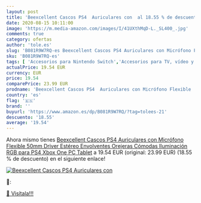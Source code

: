 ```yaml
---
layout: post
title: 'Beexcellent Cascos PS4  Auriculares con  al 18.55 % de descuento'
date: 2020-08-15 10:11:00
image: 'https://m.media-amazon.com/images/I/41UXthMqD-L._SL400_.jpg'
comments: true
category: ofertas
author: 'tole.es'
slug: 'B081R9W7RQ-es Beexcellent Cascos PS4 Auriculares con Micrófono Flexible...'
sku: 'B081R9W7RQ-es'
tags: [ 'Accesorios para Nintendo Switch','Accesorios para TV, vídeo y home cinema','Almacenamiento de datos','Almacenamiento de datos externo','Conversores de vídeo','Electrónica','Hardware y juegos para Nintendo Switch','Informática','Memoria para Nintendo Switch','TV, vídeo y home cinema','Tarjetas de memoria','Tarjetas microSD','Videojuegos','ps4','xbox', ]
actualPrice: 19.54 EUR
currency: EUR
price: 19.54
comparePrice: 23.99 EUR
prodname: 'Beexcellent Cascos PS4  Auriculares con Micrófono Flexible  50mm Driver Estéreo Envolventes  Orejeras Cómodas Iluminación RGB para PS4 Xbox One PC Tablet'
country: 'es'
flag: '🇪🇸'
brand: ''
buyurl: 'https://www.amazon.es/dp/B081R9W7RQ/?tag=tolees-21'
descuento: '18.55'
average: '19.54'
---
```


Ahora mismo tienes [Beexcellent Cascos PS4  Auriculares con Micrófono Flexible  50mm Driver Estéreo Envolventes  Orejeras Cómodas Iluminación RGB para PS4 Xbox One PC Tablet](https://www.amazon.es/dp/B081R9W7RQ/?tag=tolees-21) a 19.54 EUR (original: 23.99 EUR) (18.55 %  de descuento) en el siguiente enlace!

[![Beexcellent Cascos PS4  Auriculares con ](https://m.media-amazon.com/images/I/41UXthMqD-L._SL400_.jpg)](https://www.amazon.es/dp/B081R9W7RQ/?tag=tolees-21)

🔎:


[🛒 Visítala!!!](https://www.amazon.es/dp/B081R9W7RQ/?tag=tolees-21)
